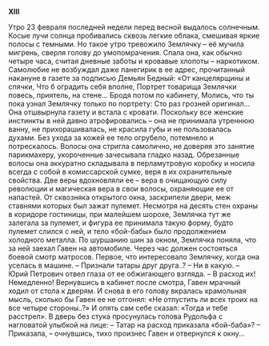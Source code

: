 **XIII**


Утро 23 февраля последней недели перед весной выдалось солнечным. Косые лучи солнца пробивались сквозь легкие облака, смешивая яркие полосы с темными. Но такое утро тревожило Землячку – её мучила мигрень, сверля голову до умопомрачения. Спала она, как обычно четыре часа, считая дневные заботы и кровавые хлопоты – наркотиком. Самолюбие не возбуждал даже панегирик в ее адрес, прочитанный накануне в газете за подписью Демьян Бедный:
«От канцелярщины и спячки,
Что б оградить себя вполне,
Портрет товарища Землячки повесь, приятель, на стене...
Бродя потом по кабинету,
Молись, что ты пока узнал
Землячку только по портрету:
Сто раз грозней оригинал... 
Она отшвырнула газету и встала с кровати. Поскольку все женские инстинкты в ней давно атрофировались – она не принимала утреннюю ванну, не прихорашивалась, не красила губы и не пользовалась духами. Без ухода за кожей ее тело огрубело, потемнело и потрескалось.
Волосы она стригла самолично, не доверяя это занятие парикмахеру, укороченные зачесывала гладко назад. Обрезанные волосы она аккуратно складывала в перламутровую коробку и носила всегда с собой в комиссарской сумке, веря в их охранительные свойства. Две веры вдохновляли ее – вера в очищающую силу революции и магическая вера в свои волосы, охраняющие ее от напастей.
От сквозняка открытого окна, заскрипели двери, меж ставнями которых был зажат пулемет.
Несмотря на десять стен охраны в коридоре гостиницы, при малейшем шорохе, Землячка тут же залегала за пулемет, и фигура ее принимала такую форму, будто пулемет слился с ней, и тело «бой-бабы» было продолжением холодного металла.
По шуршанию шин за окном, Землячка поняла, что за ней заехал Гавен на автомобиле. Через час должен состояться боевой смотр матросов.
Первое, что интересовало Землячку, когда она уселась в машине.
– Признали татары друг друга..?
– Ни в какую. – Юрий Петрович отвел глаза от ее обжигающего взгляда.
– В расход их! Немедленно!
Вернувшись в кабинет после смотра, Гавен мрачный ходил от стола к дверям. И снова в его голову вкралась крамольная мысль, сколько бы Гавен ее не отгонял: «Не отпустить ли всех троих на все четыре стороны..?» И опять сам себе сказал: «Тогда и тебе расстрел».
В дверь без стука просунулась голова Рудольфа с нагловатой улыбкой на лице:
– Татар на расход приказала «бой-баба»?
– Приказала, – очнувшись, тихо произнес Гавен и отвернулся к окну...
